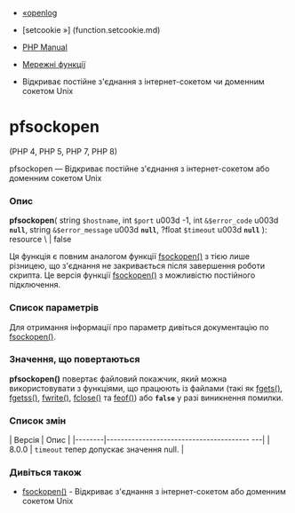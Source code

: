 - [«openlog](function.openlog.md)
- [setcookie »] (function.setcookie.md)

- [PHP Manual](index.md)
- [Мережні функції](ref.network.md)
- Відкриває постійне з'єднання з інтернет-сокетом чи доменним
сокетом Unix

# pfsockopen

(PHP 4, PHP 5, PHP 7, PHP 8)

pfsockopen — Відкриває постійне з'єднання з інтернет-сокетом або
доменним сокетом Unix

### Опис

**pfsockopen**(
string `$hostname`,
int `$port` u003d -1,
int `&$error_code` u003d **`null`**,
string `&$error_message` u003d **`null`**,
?float `$timeout` u003d **`null`**
): resource \ | false

Ця функція є повним аналогом функції
[fsockopen()](function.fsockopen.md) з тією лише різницею, що
з'єднання не закривається після завершення роботи скрипта. Це версія
функції [fsockopen()](function.fsockopen.md) з можливістю
постійного підключення.

### Список параметрів

Для отримання інформації про параметр дивіться документацію по
[fsockopen()](function.fsockopen.md).

### Значення, що повертаються

**pfsockopen()** повертає файловий покажчик, який можна
використовувати з функціями, що працюють із файлами (такі як
[fgets()](function.fgets.md), [fgetss()](function.fgetss.md),
[fwrite()](function.fwrite.md), [fclose()](function.fclose.md) та
[feof()](function.feof.md)) або **`false`** у разі виникнення
помилки.

### Список змін

| Версія | Опис |
|--------|---------------------------------------- ---|
| 8.0.0 | `timeout` тепер допускає значення null. |

### Дивіться також

- [fsockopen()](function.fsockopen.md) - Відкриває з'єднання з
інтернет-сокетом або доменним сокетом Unix
